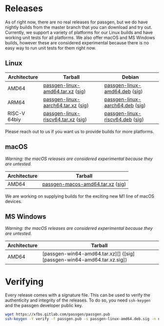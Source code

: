 # Releases

As of right now, there are no real releases for passgen, but we do have nightly builds from the master branch that you can download and try out. Currently, we support a variety of platforms for our Linux builds and have working unit tests for all platforms. We also offer macOS and MS Windows builds, however these are considered experimental because there is no easy way to run unit tests for them right now.

## Linux

| Architecture | Tarball | Debian |
| --- | --- | --- |
| AMD64 | [passgen-linux-amd64.tar.xz][] ([sig][passgen-linux-amd64.tar.xz.sig]) | [passgen-linux-amd64.deb][] ([sig][passgen-linux-amd64.deb.sig]) |
| ARM64 | [passgen-linux-aarch64.tar.xz][] ([sig][passgen-linux-aarch64.tar.xz.sig]) | [passgen-linux-aarch64.deb][] ([sig][passgen-linux-aarch64.deb.sig]) |
| RISC-V 64biy | [passgen-linux-riscv64.tar.xz][] ([sig][passgen-linux-riscv64.tar.xz.sig]) | [passgen-linux-riscv64.deb][] ([sig][passgen-linux-riscv64.deb.sig]) |

Please reach out to us if you want us to provide builds for more platforms.

## macOS

*Warning: the macOS releases are considered experimental because they are untested.*

| Architecture | Tarball |
| --- | --- |
| AMD64 | [passgen-macos-amd64.tar.xz][] ([sig][passgen-macos-amd64.tar.xz.sig]) |

We are working on supplying builds for the exciting new M1 line of macOS devices.

## MS Windows

*Warning: the macOS releases are considered experimental because they are untested.*

| Architecture | Tarball |
| --- | --- |
| AMD64 | [passgen-win64-amd64.tar.xz][] ([sig][passgen-win64-amd64.tar.xz.sig]) |

# Verifying

Every release comes with a signature file. This can be used to verify the authenticity and integrity of the releases. To do so, you need `ssh-keygen` and the passgen developer public key.

```bash
wget https://xfbs.gitlab.com/passgen/passgen.pub
ssh-keygen -Y verify -f passgen.pub -s passgen-linux-amd64.deb.sig -n name < passgen-linux-amd64.deb
```

[passgen-linux-amd64.tar.xz]: https://xfbs.gitlab.io/passgen/nightly/passgen-linux-amd64.tar.xz
[passgen-linux-amd64.deb]: https://xfbs.gitlab.io/passgen/nightly/passgen-linux-amd64.deb
[passgen-linux-musl-amd64.tar.xz]: https://xfbs.gitlab.io/passgen/nightly/passgen-linux-musl-amd64.tar.xz
[passgen-linux-aarch64.tar.xz]: https://xfbs.gitlab.io/passgen/nightly/passgen-linux-aarch64.tar.xz
[passgen-linux-aarch64.deb]: https://xfbs.gitlab.io/passgen/nightly/passgen-linux-aarch64.deb
[passgen-linux-riscv64.tar.xz]: https://xfbs.gitlab.io/passgen/nightly/passgen-linux-riscv64.tar.xz
[passgen-linux-riscv64.deb]: https://xfbs.gitlab.io/passgen/nightly/passgen-linux-riscv64.deb
[passgen-macos-amd64.tar.xz]: https://xfbs.gitlab.io/passgen/nightly/passgen-macos-amd64.tar.xz
[passgen-win64-amd64.zip]: https://xfbs.gitlab.io/passgen/nightly/passgen-win64-amd64.zip

[passgen-linux-amd64.tar.xz.sig]: https://xfbs.gitlab.io/passgen/nightly/passgen-linux-amd64.tar.xz.sig
[passgen-linux-amd64.deb.sig]: https://xfbs.gitlab.io/passgen/nightly/passgen-linux-amd64.deb.sig
[passgen-linux-musl-amd64.tar.xz.sig]: https://xfbs.gitlab.io/passgen/nightly/passgen-linux-musl-amd64.tar.xz.sig
[passgen-linux-aarch64.tar.xz.sig]: https://xfbs.gitlab.io/passgen/nightly/passgen-linux-aarch64.tar.xz.sig
[passgen-linux-aarch64.deb.sig]: https://xfbs.gitlab.io/passgen/nightly/passgen-linux-aarch64.deb.sig
[passgen-linux-riscv64.tar.xz.sig]: https://xfbs.gitlab.io/passgen/nightly/passgen-linux-riscv64.tar.xz.sig
[passgen-linux-riscv64.deb.sig]: https://xfbs.gitlab.io/passgen/nightly/passgen-linux-riscv64.deb.sig
[passgen-macos-amd64.tar.xz.sig]: https://xfbs.gitlab.io/passgen/nightly/passgen-macos-amd64.tar.xz.sig
[passgen-win64-amd64.zip.sig]: https://xfbs.gitlab.io/passgen/nightly/passgen-win64-amd64.zip.sig
